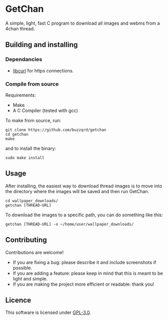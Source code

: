 # GetChan
A simple, light, fast C program to download all images and webms from a 4chan thread.

## Building and installing

### Dependancies

- [libcurl](https://curl.se/libcurl/) for https connections.

### Compile from source

Requirements:

- Make
- A C Compiler (tested with gcc)

To make from source, run:

```shell
git clone https://github.com/buzzqrd/getchan
cd getchan
make
```

and to install the binary:
```shell
sudo make install
```

## Usage

After installing, the easiest way to download thread images is to move into the directory where the images will be saved and then run GetChan.
```shell
cd wallpaper_downloads/
getchan [THREAD-URL]
```

To download the images to a specific path, you can do something like this:
```shell
getchan [THREAD-URL] -o ~/home/user/wallpaper_downloads/
```


## Contributing

Contributions are welcome!
- If you are fixing a bug: please describe it and include screenshots if possible.
- If you are adding a feature: please keep in mind that this is meant to be light and simple.
- If you are making the project more efficient or readable: thank you! 


## Licence

This software is licensed under [GPL-3.0](/LICENSE).

